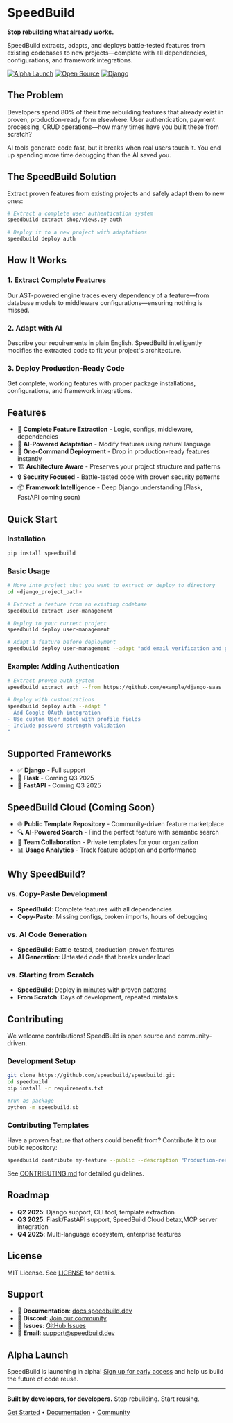 # SpeedBuild

**Stop rebuilding what already works.**

SpeedBuild extracts, adapts, and deploys battle-tested features from existing codebases to new projects—complete with all dependencies, configurations, and framework integrations.

[![Alpha Launch](https://img.shields.io/badge/Status-Alpha%20Launch-orange)](https://speedbuild.dev)
[![Open Source](https://img.shields.io/badge/License-MIT-green.svg)](LICENSE)
[![Django](https://img.shields.io/badge/Framework-Django-092E20?logo=django)](https://djangoproject.com)

## The Problem

Developers spend 80% of their time rebuilding features that already exist in proven, production-ready form elsewhere. User authentication, payment processing, CRUD operations—how many times have you built these from scratch?

AI tools generate code fast, but it breaks when real users touch it. You end up spending more time debugging than the AI saved you.

## The SpeedBuild Solution

Extract proven features from existing projects and safely adapt them to new ones:

```bash
# Extract a complete user authentication system
speedbuild extract shop/views.py auth

# Deploy it to a new project with adaptations
speedbuild deploy auth 
```

## How It Works

### 1. **Extract Complete Features**
Our AST-powered engine traces every dependency of a feature—from database models to middleware configurations—ensuring nothing is missed.

### 2. **Adapt with AI** 
Describe your requirements in plain English. SpeedBuild intelligently modifies the extracted code to fit your project's architecture.

### 3. **Deploy Production-Ready Code**
Get complete, working features with proper package installations, configurations, and framework integrations.

## Features

- 🔧 **Complete Feature Extraction** - Logic, configs, middleware, dependencies
- 🤖 **AI-Powered Adaptation** - Modify features using natural language
- 🚀 **One-Command Deployment** - Drop in production-ready features instantly
- 🏗️ **Architecture Aware** - Preserves your project structure and patterns
- 🔒 **Security Focused** - Battle-tested code with proven security patterns
- 📦 **Framework Intelligence** - Deep Django understanding (Flask, FastAPI coming soon)

## Quick Start

### Installation

```bash
pip install speedbuild
```

### Basic Usage

```bash
# Move into project that you want to extract or deploy to directory
cd <django_project_path>

# Extract a feature from an existing codebase
speedbuild extract user-management

# Deploy to your current project
speedbuild deploy user-management

# Adapt a feature before deployment
speedbuild deploy user-management --adapt "add email verification and password reset"
```

### Example: Adding Authentication

```bash
# Extract proven auth system
speedbuild extract auth --from https://github.com/example/django-saas

# Deploy with customizations
speedbuild deploy auth --adapt "
- Add Google OAuth integration
- Use custom User model with profile fields
- Include password strength validation
"
```

## Supported Frameworks

- ✅ **Django** - Full support
- 🚧 **Flask** - Coming Q3 2025
- 🚧 **FastAPI** - Coming Q3 2025

## SpeedBuild Cloud (Coming Soon)

- 🌐 **Public Template Repository** - Community-driven feature marketplace
- 🔍 **AI-Powered Search** - Find the perfect feature with semantic search
- 👥 **Team Collaboration** - Private templates for your organization
- 📊 **Usage Analytics** - Track feature adoption and performance

## Why SpeedBuild?

### vs. Copy-Paste Development
- **SpeedBuild**: Complete features with all dependencies
- **Copy-Paste**: Missing configs, broken imports, hours of debugging

### vs. AI Code Generation
- **SpeedBuild**: Battle-tested, production-proven features
- **AI Generation**: Untested code that breaks under load

### vs. Starting from Scratch
- **SpeedBuild**: Deploy in minutes with proven patterns
- **From Scratch**: Days of development, repeated mistakes

## Contributing

We welcome contributions! SpeedBuild is open source and community-driven.

### Development Setup

```bash
git clone https://github.com/speedbuild/speedbuild.git
cd speedbuild
pip install -r requirements.txt

#run as package
python -m speedbuild.sb
```

### Contributing Templates

Have a proven feature that others could benefit from? Contribute it to our public repository:

```bash
speedbuild contribute my-feature --public --description "Production-ready user authentication with social login"
```

See [CONTRIBUTING.md](CONTRIBUTING.md) for detailed guidelines.

## Roadmap

- **Q2 2025**: Django support, CLI tool, template extraction
- **Q3 2025**: Flask/FastAPI support, SpeedBuild Cloud betax,MCP server integration
- **Q4 2025**: Multi-language ecosystem, enterprise features

## License

MIT License. See [LICENSE](LICENSE) for details.

## Support

- 📖 **Documentation**: [docs.speedbuild.dev](https://app.speedbuild.dev/doc)
- 💬 **Discord**: [Join our community](https://discord.gg/speedbuild)
- 🐛 **Issues**: [GitHub Issues](https://github.com/EmmanuelAttah1/speedbuild/issues)
- 📧 **Email**: support@speedbuild.dev

## Alpha Launch

SpeedBuild is launching in alpha! [Sign up for early access](https://app.speedbuild.dev/register) and help us build the future of code reuse.

---

**Built by developers, for developers.** Stop rebuilding. Start reusing.

[Get Started](https://speedbuild.dev) • [Documentation](https://app.speedbuild.dev/doc) • [Community](https://discord.gg/speedbuild)